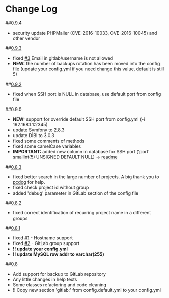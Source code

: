 # Change Log

##[0.9.4](https://github.com/heximcz/routerboard-backup/releases/tag/0.9.3)
- security update PHPMailer (CVE-2016-10033, CVE-2016-10045) and other vendor


##[0.9.3](https://github.com/heximcz/routerboard-backup/releases/tag/0.9.3)
- fixed [#3](https://github.com/heximcz/routerboard-backup/issues/3) Email in gitlab/username is not allowed
- **NEW:** the number of backups rotation has been moved into the config file (update your config.yml if you need change this value, default is still 5)


##[0.9.2](https://github.com/heximcz/routerboard-backup/releases/tag/0.9.2)
- fixed when SSH port is NULL in database, use default port from config file

##0.9.0
- **NEW:** support for override default SSH port from config.yml (-i 192.168.1.1:2345)
- update Symfony to 2.8.3
- update DIBI to 3.0.3
- fixed some comments of methods
- fixed some camelCase variables
- **IMPORTANT:** added new column in database for SSH port ('port' smallint(5) UNSIGNED DEFAULT NULL) -> [readme](https://github.com/heximcz/routerboard-backup#create-database)

##[0.8.3](https://github.com/heximcz/routerboard-backup/releases/tag/0.8.3)
- fixed better search in the large number of projects. A big thank you to [pcdog](https://github.com/heximcz/routerboard-backup/issues/2) for help.
- fixed check project id without group
- added 'debug' parameter in GitLab section of the config file
 

##[0.8.2](https://github.com/heximcz/routerboard-backup/releases/tag/0.8.2)
- fixed correct identification of recurring project name in a different groups

##[0.8.1](https://github.com/heximcz/routerboard-backup/releases/tag/0.8.1)
- fixed [#1](https://github.com/heximcz/routerboard-backup/issues/1) - Hostname support
- fixed [#2](https://github.com/heximcz/routerboard-backup/issues/2) - GitLab group support
- **!! update your config.yml**
- **!! update MySQL row addr to varchar(255)**


##[0.8](https://github.com/heximcz/routerboard-backup/releases/tag/0.8)
- Add support for backup to GitLab repository
- Any little changes in help texts
- Some classes refactoring and code cleaning
- !! Copy new section 'gitlab:' from config.default.yml to your config.yml

